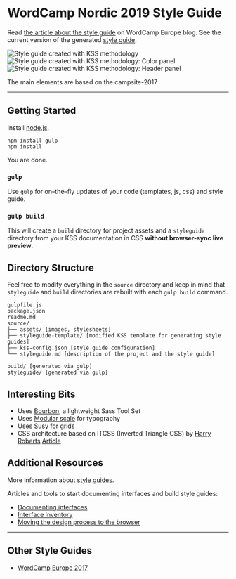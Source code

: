 # WordCamp Nordic 2019 Style Guide

Read [the article about the style guide](https://samikeijonen.github.io/wcnordic-2019/styleguide/) on WordCamp Europe blog. See the current version of the generated [style guide](https://lucijanblagonic.github.io/wceu-2018/styleguide/).

![Style guide created with KSS methodology](screenshot-style-guide.png)
![Style guide created with KSS methodology: Color panel](screenshot-style-guide-colors.png)
![Style guide created with KSS methodology: Header panel](screenshot-style-guide-header.png)

The main elements are based on the campsite-2017

---

## Getting Started

Install [node.js](http://nodejs.org).

	npm install gulp
	npm install

You are done.

### `gulp`

Use `gulp` for on–the–fly updates of your code (templates, js, css) and style guide.

### `gulp build`

This will create a `build` directory for project assets and a `styleguide` directory from your KSS documentation in CSS **without browser-sync live preview**.

## Directory Structure

Feel free to modify everything in the `source` directory and keep in mind that `styleguide` and `build` directories are rebuilt with each `gulp build` command.

	gulpfile.js
	package.json
	readme.md
	source/
	├── assets/ [images, stylesheets]
	├── styleguide-template/ [modified KSS template for generating style guides]
	├── kss-config.json [style guide configuration]
	└── styleguide.md [description of the project and the style guide]

	build/ [generated via gulp]
	styleguide/ [generated via gulp]

## Interesting Bits

* Uses [Bourbon](bourbon.io), a lightweight Sass Tool Set
* Uses [Modular scale](https://github.com/modularscale/modularscale-sass) for typography
* Uses [Susy](http://oddbird.net/susy/) for grids
* CSS architecture based on ITCSS (Inverted Triangle CSS) by [Harry Roberts](http://csswizardry.com) [Article](http://www.creativebloq.com/web-design/manage-large-css-projects-itcss-101517528)

## Additional Resources

More information about [style guides](http://www.styleguides.io/).

Articles and tools to start documenting interfaces and build style guides:

* [Documenting interfaces](http://polarnorth.org/blog/documenting-interfaces/)
* [Interface inventory](https://github.com/lucijanblagonic/interface-inventory/)
* [Moving the design process to the browser](http://polarnorth.org/blog/moving-the-design-process-to-the-browser/)

---

## Other Style Guides

* [WordCamp Europe 2017](https://lucijanblagonic.github.io/wceu-2017/styleguide)
